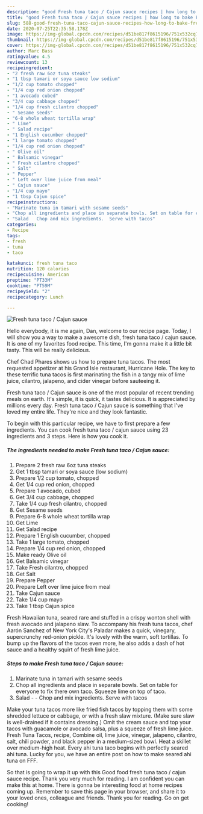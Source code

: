 ```yaml
---
description: "good Fresh tuna taco / Cajun sauce recipes | how long to bake Fresh tuna taco / Cajun sauce"
title: "good Fresh tuna taco / Cajun sauce recipes | how long to bake Fresh tuna taco / Cajun sauce"
slug: 588-good-fresh-tuna-taco-cajun-sauce-recipes-how-long-to-bake-fresh-tuna-taco-cajun-sauce
date: 2020-07-25T22:35:58.178Z
image: https://img-global.cpcdn.com/recipes/d51be817f8615196/751x532cq70/fresh-tuna-taco-cajun-sauce-recipe-main-photo.jpg
thumbnail: https://img-global.cpcdn.com/recipes/d51be817f8615196/751x532cq70/fresh-tuna-taco-cajun-sauce-recipe-main-photo.jpg
cover: https://img-global.cpcdn.com/recipes/d51be817f8615196/751x532cq70/fresh-tuna-taco-cajun-sauce-recipe-main-photo.jpg
author: Marc Bass
ratingvalue: 4.5
reviewcount: 13
recipeingredient:
- "2 fresh raw 6oz tuna steaks"
- "1 tbsp tamari or soya sauce low sodium"
- "1/2 cup tomato chopped"
- "1/4 cup red onion chopped"
- "1 avocado cubed"
- "3/4 cup cabbage chopped"
- "1/4 cup fresh cilantro chopped"
- " Sesame seeds"
- "6-8 whole wheat tortilla wrap"
- " Lime"
- " Salad recipe"
- "1 English cucumber chopped"
- "1 large tomato chopped"
- "1/4 cup red onion chopped"
- " Olive oil"
- " Balsamic vinegar"
- " Fresh cilantro chopped"
- " Salt"
- " Pepper"
- " Left over lime juice from meal"
- " Cajun sauce"
- "1/4 cup mayo"
- "1 tbsp Cajun spice"
recipeinstructions:
- "Marinate tuna in tamari with sesame seeds"
- "Chop all ingredients and place in separate bowls. Set on table for everyone to fix there own taco. Squeeze lime on top of taco."
- "Salad   Chop and mix ingredients.  Serve with tacos"
categories:
- Recipe
tags:
- fresh
- tuna
- taco

katakunci: fresh tuna taco 
nutrition: 120 calories
recipecuisine: American
preptime: "PT33M"
cooktime: "PT59M"
recipeyield: "2"
recipecategory: Lunch

---
```



![Fresh tuna taco / Cajun sauce](https://img-global.cpcdn.com/recipes/d51be817f8615196/751x532cq70/fresh-tuna-taco-cajun-sauce-recipe-main-photo.jpg)

Hello everybody, it is me again, Dan, welcome to our recipe page. Today, I will show you a way to make a awesome dish, fresh tuna taco / cajun sauce. It is one of my favorites food recipe. This time, I'm gonna make it a little bit tasty. This will be really delicious.

Chef Chad Phares shows us how to prepare tuna tacos. The most requested appetizer at his Grand Isle restaurant, Hurricane Hole. The key to these terrific tuna tacos is first marinating the fish in a tangy mix of lime juice, cilantro, jalapeno, and cider vinegar before sauteeing it.

Fresh tuna taco / Cajun sauce is one of the most popular of recent trending meals on earth. It's simple, it is quick, it tastes delicious. It is appreciated by millions every day. Fresh tuna taco / Cajun sauce is something that I've loved my entire life. They're nice and they look fantastic.


To begin with this particular recipe, we have to first prepare a few ingredients. You can cook fresh tuna taco / cajun sauce using 23 ingredients and 3 steps. Here is how you cook it.

<!--inarticleads1-->

##### The ingredients needed to make Fresh tuna taco / Cajun sauce:

1. Prepare 2 fresh raw 6oz tuna steaks
1. Get 1 tbsp tamari or soya sauce (low sodium)
1. Prepare 1/2 cup tomato, chopped
1. Get 1/4 cup red onion, chopped
1. Prepare 1 avocado, cubed
1. Get 3/4 cup cabbage, chopped
1. Take 1/4 cup fresh cilantro, chopped
1. Get  Sesame seeds
1. Prepare 6-8 whole wheat tortilla wrap
1. Get  Lime
1. Get  Salad recipe
1. Prepare 1 English cucumber, chopped
1. Take 1 large tomato, chopped
1. Prepare 1/4 cup red onion, chopped
1. Make ready  Olive oil
1. Get  Balsamic vinegar
1. Take  Fresh cilantro, chopped
1. Get  Salt
1. Prepare  Pepper
1. Prepare  Left over lime juice from meal
1. Take  Cajun sauce
1. Take 1/4 cup mayo
1. Take 1 tbsp Cajun spice


Fresh Hawaiian tuna, seared rare and stuffed in a crispy wonton shell with fresh avocado and jalapeno slaw. To accompany his fresh tuna tacos, chef Aarón Sanchez of New York City&#39;s Paladar makes a quick, vinegary, supercrunchy red-onion pickle. It&#39;s lovely with the warm, soft tortillas. To bump up the flavors of the tacos even more, he also adds a dash of hot sauce and a healthy squirt of fresh lime juice. 

<!--inarticleads2-->

##### Steps to make Fresh tuna taco / Cajun sauce:

1. Marinate tuna in tamari with sesame seeds
1. Chop all ingredients and place in separate bowls. Set on table for everyone to fix there own taco. Squeeze lime on top of taco.
1. Salad  -  - Chop and mix ingredients.  Serve with tacos


Make your tuna tacos more like fried fish tacos by topping them with some shredded lettuce or cabbage, or with a fresh slaw mixture. (Make sure slaw is well-drained if it contains dressing.) Omit the cream sauce and top your tacos with guacamole or avocado salsa, plus a squeeze of fresh lime juice. Fresh Tuna Tacos, recipe, Combine oil, lime juice, vinegar, jalapeno, cilantro, salt, chili powder, and black pepper in a medium-sized bowl. Heat a skillet over medium-high heat. Every ahi tuna taco begins with perfectly seared ahi tuna. Lucky for you, we have an entire post on how to make seared ahi tuna on FFF. 

So that is going to wrap it up with this Good food fresh tuna taco / cajun sauce recipe. Thank you very much for reading. I am confident you can make this at home. There is gonna be interesting food at home recipes coming up. Remember to save this page in your browser, and share it to your loved ones, colleague and friends. Thank you for reading. Go on get cooking!

